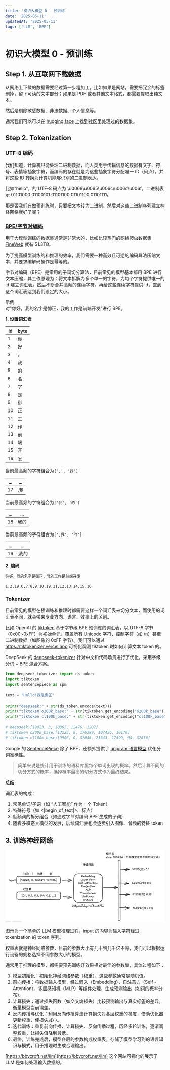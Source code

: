 ```yaml
---
title: '初识大模型 0 - 预训练'
date: '2025-05-11'
updatedAt: '2025-05-11'
tags: ['LLM', 'BPE']
---
```


# 初识大模型 0 - 预训练
## Step 1. 从互联网下载数据
从网络上下载的数据需要经过第一步粗加工，比如如果是网站，需要把冗余的标签删掉，留下可读的文本部分；如果是 PDF 或者其他文本格式，都需要提取出纯文本。

然后是剔除敏感数据、非法数据、个人信息等。

通常我们可以可以在 [hugging face](https://huggingface.co/datasets?modality=modality:text&sort=trending&search=website) 上找到社区里处理过的数据集。
## Step 2. Tokenization
### UTF-8 编码
我们知道，计算机只能处理二进制数据，而人类用于传输信息的数据有文字、符号、表情等抽象字符，而编码的存在就是为这些抽象字符分配唯一 ID（码点），并将这些 ID 转换为计算机能够识别的二进制表达。

比如“hello”，的 UTF-8 码点为 \u0068\u0065\u006c\u006c\u006f，二进制表示 01101000 01100101 01101100 01101100 01101111。

那是否我们在做预训练时，只要把文本转为二进制，然后对这些二进制序列建立神经网络就好了呢？

### [BPE/字节对编码](https://en.wikipedia.org/wiki/Byte_pair_encoding)
用于大模型训练的数据集通常是非常大的，比如比较热门的网络爬虫数据集 [FineWeb](https://huggingface.co/datasets/HuggingFaceFW/fineweb) 就有 51.3TB。

为了提高模型训练的和推理的效率，我们需要一种高效且可逆的编码算法压缩文本，并要求编解码操作是幂等的。

字节对编码（BPE）是常用的子词切分算法，目前常见的模型基本都用 BPE 进行文本压缩，其工作原理为：将文本拆解为多个单一的字符，为每个字符提供唯一的 id 建立词汇表。然后不断合并高频的连续字符，再给这些连续字符提供 id，直到这个词汇表达到我们设定的大小。

示例:<br />
对"你好，我的名字是御正，我的工作是前端开发"进行 BPE。

**1. 设置词汇表**

| id | byte |
|---|----|
| 1 | 你 |
| 2 | 好 |
| 3 | ， |
| 4 | 我 |
| 5 | 的 |
| 6 | 名 |
| 7 | 字 |
| 8 | 是 |
| 9 | 御 |
| 10 | 正 |
| 11 | 工 |
| 12 | 作 |
| 13 | 前 |
| 14 | 端 |
| 15 | 开 |
| 16 | 发 |

当前最高频的字符组合为`[',', '我']`

| ... | ... |
|---|----|
| 17 | ,我 |

当前最高频的字符组合为`['我', '的']`

| ... | ... |
|---|----|
| 18 | 我的 |

当前最高频的字符组合为`[',我', '的']`

| ... | ... |
|---|----|
| 19 | ,我的 |

**2. 编码**

`你好，我的名字是御正，我的工作是前端开发`

`1,2,19,6,7,8,9,10,19,11,12,13,14,15,16`
### Tokenizer

目前常见的模型在预训练和推理时都需要这样一个词汇表来切分文本，而使用的词汇表不同，就会带来专业方向、语言、效率上的区别。

比如 OpenAI 的 [tiktoken](https://github.com/openai/tiktoken/tree/main) 基于字节级 BPE 预训练的词汇表，以 UTF-8 字节（0x00~0xFF）为初始单元，覆盖所有 Unicode 字符、控制字符（如 \n）甚至二进制数据（如图像的 0xFF 字节）。我们可以通过 https://tiktokenizer.vercel.app 可视化观测 tiktoken 时如何计算文本 token 的。

DeepSeek 的 [deepseek-tokenizer](https://github.com/AndersonBY/deepseek-tokenizer/tree/main) 针对中文和代码场景进行了优化，采用字级分词 + BPE 混合方案。

```python
from deepseek_tokenizer import ds_token
import tiktoken
import sentencepiece as spm

text = "Hello!我是御正"

print("deepseek:" + str(ds_token.encode(text)))
print("tiktoken o200k_base:" + str(tiktoken.get_encoding("o200k_base").encode(text)))
print("tiktoken cl100k_base:" + str(tiktoken.get_encoding("cl100k_base").encode(text)))

# deepseek:[19923, 3, 10805, 12476, 1287]
# tiktoken o200k_base:[13225, 0, 176389, 107436, 10170]
# tiktoken cl100k_base:[9906, 0, 37046, 21043, 17599, 94, 37656]
```

Google 的 [SentencePiece](https://github.com/google/sentencepiece/tree/master) 除了 BPE，还额外提供了 [unigram 语言模型](https://arxiv.org/abs/1804.10959) 优化分词准确性。
> 简单来说是统计用于训练的语料库里每个单词出现的概率，然后计算不同的切分方式的概率，选择概率最高的切分方式作为最终结果。

**总结**

词汇表的构成：

1. 常见单词/子词（如 “人工智能” 作为一个 Token）
2. 特殊符号（如 <|begin_of_text|>、标点）
3. 低频词的拆分组合（如通过字节对编码 BPE 生成的子词）
4. 随着多模态大模型的发展，后续词汇表也会逐步引入图像、音频的特征 token

## 3. 训练神经网络
![note-llm-0](/note-llm-0.png)

图示为一个简单的 LLM 模型推理过程，input 的内容为输入字符经过 tokenization 的 token 序列。

权重表就是神经网络参数，目前的参数大小有几十到几千亿不等，我们可以根据运行设备的规格选择不同参数大小的模型。

通常用于推理的模型，都需要预先训练好效果相对最佳的参数集，具体过程如下：

1. 模型初始化：初始化神经网络参数（权重），这些参数通常是随机值。
2. 前向传播：将数据输入模型，经过嵌入（Embedding）、自注意力（Self - Attention）、多层感知机（MLP）等组件处理，生成预测输出（如词的概率分布）。
3. 计算损失：通过损失函数（如交叉熵损失）比较预测输出与真实标签的差异，衡量模型当前误差。
4. 反向传播与优化：利用反向传播算法计算损失对各层权重的梯度，借助优化器更新权重，使损失减小。
5. 迭代训练：重复前向传播、计算损失、反向传播过程，历经多轮训练，逐渐调整权重，让损失值降到最低。
6. 最终，训练完成后，模型各层的参数构成权重表，存储了模型学习到的语言知识与模式，用于推理时生成合理输出。

[https://bbycroft.net/llm](https://bbycroft.net/llm) 这个网站可视化的展示了 LLM 是如何处理输入数据的。
